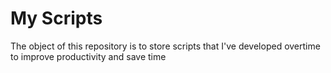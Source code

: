 # My Scripts

The object of this repository is to store scripts that I've developed overtime to improve productivity and save time
